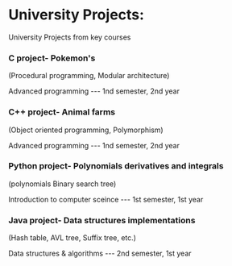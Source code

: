 # University Projects:
University Projects from key courses

### C project- Pokemon's 
(Procedural programming, Modular architecture)

Advanced programming --- 1nd semester, 2nd year

### C++ project- Animal farms
(Object oriented programming, Polymorphism)

Advanced programming --- 1nd semester, 2nd year

### Python project- Polynomials derivatives and integrals 
(polynomials Binary search tree)

Introduction to computer sceince --- 1st semester, 1st year

### Java project- Data structures implementations
(Hash table, AVL tree, Suffix tree, etc.)

Data structures & algorithms --- 2nd semester, 1st year
